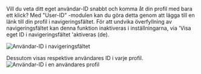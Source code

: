 Vill du veta ditt eget användar-ID snabbt och komma åt din profil med bara ett klick?
Med "User-ID" -modulen kan du göra detta genom att lägga till en länk till din profil i navigeringsfältet.
För att undvika överfyllning av navigeringsfältet kan denna funktion inaktiveras i inställningarna,
  via 'Visa eget ID i navigeringsfältet 'aktiveras (de).

![Användar-ID i navigeringsfältet](/v4/docs/assets/userid/img/navbar.png)

Dessutom visas respektive användares ID i varje profil.
![Användar-ID i en användares profil](/v4/docs/assets/userid/img/profile.png)
